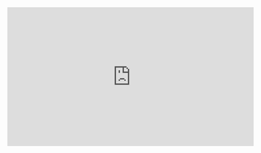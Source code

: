<iframe width="560" height="315" src="https://www.youtube.com/embed/qGp6dorrR-M" frameborder="0" allowfullscreen></iframe>